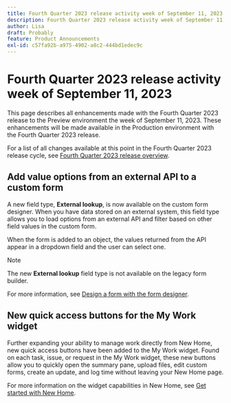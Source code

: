 ```yaml
---
title: Fourth Quarter 2023 release activity week of September 11, 2023
description: Fourth Quarter 2023 release activity week of September 11, 2023
author: Lisa
draft: Probably
feature: Product Announcements
exl-id: c57fa92b-a975-4902-a8c2-444bd1edec9c
---
```

# Fourth Quarter 2023 release activity week of September 11, 2023

This page describes all enhancements made with the Fourth Quarter 2023 release to the Preview environment the week of September 11, 2023. These enhancements will be made available in the Production environment with the Fourth Quarter 2023 release.

For a list of all changes available at this point in the Fourth Quarter 2023 release cycle, see [Fourth Quarter 2023 release overview](/help/quicksilver/product-announcements/product-releases/23-q4-release-activity/23-q4-release-overview.md).

## Add value options from an external API to a custom form

A new field type, **External lookup**, is now available on the custom form designer. When you have data stored on an external system, this field type allows you to load options from an external API and filter based on other field values in the custom form.

When the form is added to an object, the values returned from the API appear in a dropdown field and the user can select one.

>[!NOTE]
>
>The new **External lookup** field type is not available on the legacy form builder.

For more information, see [Design a form with the form designer](/help/quicksilver/administration-and-setup/customize-workfront/create-manage-custom-forms/form-designer/design-a-form/design-a-form.md).

## New quick access buttons for the My Work widget

Further expanding  your ability to manage work directly from New Home, new quick access buttons have been added to the My Work widget. Found on each task, issue, or request in the My Work widget, these new buttons allow you to quickly open the summary pane, upload files, edit custom forms, create an update, and log time without leaving your New Home page.

For more information on the widget capabilities in New Home, see [Get started with New Home](/help/quicksilver/workfront-basics/using-home/new-home/get-started-with-new-home.md).
